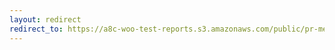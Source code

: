 ```yaml
---
layout: redirect
redirect_to: https://a8c-woo-test-reports.s3.amazonaws.com/public/pr-merge/43402/e2e/index.html
---
```

